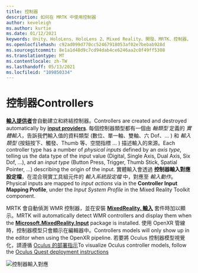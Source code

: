 ```yaml
---
title: 控制器
description: 如何在 MRTK 中使用控制器
author: keveleigh
ms.author: kurtie
ms.date: 01/12/2021
keywords: Unity、HoloLens、HoloLens 2、Mixed Reality、開發、MRTK、控制器、
ms.openlocfilehash: c92ad099d770cc52467918053af02e7bebab928d
ms.sourcegitcommit: 8e1a1d48d9c7cd94dab4ce6246aa2c0f49ff5308
ms.translationtype: MT
ms.contentlocale: zh-TW
ms.lasthandoff: 05/13/2021
ms.locfileid: "109850334"
---
```

# <a name="controllers"></a><span data-ttu-id="dc3d2-104">控制器</span><span class="sxs-lookup"><span data-stu-id="dc3d2-104">Controllers</span></span>

<span data-ttu-id="dc3d2-105">[**輸入提供者**](input-providers.md)會自動建立和終結控制器。</span><span class="sxs-lookup"><span data-stu-id="dc3d2-105">Controllers are created and destroyed automatically by [**input providers**](input-providers.md).</span></span> <span data-ttu-id="dc3d2-106">每個控制器類型都有一個由 *軸類型* 定義的 *實體輸入*，告訴我們輸入值的資料類型 (數位、單一軸、雙軸、六 Dof、... ) 和 *輸入類型* (按鈕按下、觸發、Thumb 等、空間指標 ... ) 描述輸入的來源。</span><span class="sxs-lookup"><span data-stu-id="dc3d2-106">Each controller type has a number of *physical inputs* defined by an *axis type*, telling us the data type of the input value (Digital, Single Axis, Dual Axis, Six Dof, ...), and an *input type* (Button Press, Trigger, Thumb Stick, Spatial Pointer, ...) describing the origin of the input.</span></span> <span data-ttu-id="dc3d2-107">實體輸入會透過 **控制器輸入對應設定檔**，在混合現實工具組元件的 *輸入系統設定檔* 中，對應至 *輸入動作*。</span><span class="sxs-lookup"><span data-stu-id="dc3d2-107">Physical inputs are mapped to *input actions* via in the **Controller Input Mapping Profile**, under the *Input System Profile* in the Mixed Reality Toolkit component.</span></span>

<span data-ttu-id="dc3d2-108">MRTK 會自動偵測 WMR 控制器，並在安裝 [**MixedReality. 輸入**](/windows/mixed-reality/develop/unity/unity-reverb-g2-controllers#installing-microsoftmixedrealityinput-with-the-mixed-reality-feature-tool) 套件時加以顯示。</span><span class="sxs-lookup"><span data-stu-id="dc3d2-108">MRTK will automatically detect WMR controllers and display them when the [**Microsoft.MixedReality.Input**](/windows/mixed-reality/develop/unity/unity-reverb-g2-controllers#installing-microsoftmixedrealityinput-with-the-mixed-reality-feature-tool) package is installed.</span></span> <span data-ttu-id="dc3d2-109">使用 OpenXR 管線時，控制器模型只會顯示在編輯器中。</span><span class="sxs-lookup"><span data-stu-id="dc3d2-109">Controllers models will only show up in the editor when using the OpenXR pipeline.</span></span> <span data-ttu-id="dc3d2-110">若要將 Oculus 控制器模型視覺化，請遵循 [Oculus 的部署指示](/windows/mixed-reality/mrtk-unity/supported-devices/oculus-quest-mrtk.md)</span><span class="sxs-lookup"><span data-stu-id="dc3d2-110">To visualize Oculus controller models, follow the [Oculus Quest deployment instructions](/windows/mixed-reality/mrtk-unity/supported-devices/oculus-quest-mrtk.md)</span></span>

![控制器輸入對應](../images/input/ControllerInputMapping.png)